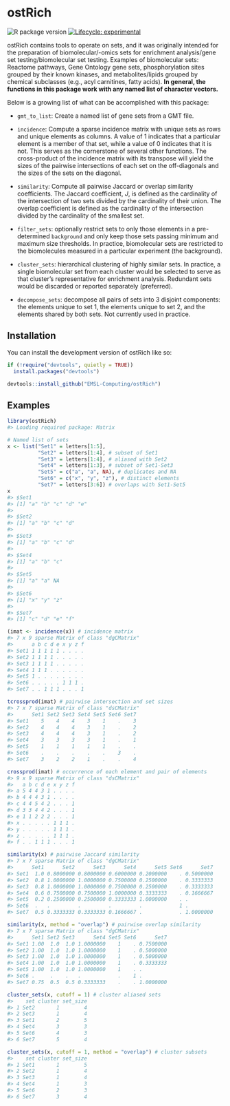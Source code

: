 
<!-- README.md is generated from README.Rmd. Please edit that file -->

# ostRich

<!-- badges: start -->

![R package
version](https://img.shields.io/github/r-package/v/EMSL-Computing/ostRich?label=R%20package)
[![Lifecycle:
experimental](https://img.shields.io/badge/lifecycle-experimental-orange.svg)](https://lifecycle.r-lib.org/articles/stages.html#experimental)
<!-- badges: end -->

ostRich contains tools to operate on sets, and it was originally
intended for the preparation of biomolecular/-omics sets for enrichment
analysis/gene set testing/biomolecular set testing. Examples of
biomolecular sets: Reactome pathways, Gene Ontology gene sets,
phosphorylation sites grouped by their known kinases, and
metabolites/lipids grouped by chemical subclasses (e.g., acyl
carnitines, fatty acids). **In general, the functions in this package
work with any named list of character vectors.**

Below is a growing list of what can be accomplished with this package:

- `gmt_to_list`: Create a named list of gene sets from a GMT file.

- `incidence`: Compute a sparse incidence matrix with unique sets as
  rows and unique elements as columns. A value of 1 indicates that a
  particular element is a member of that set, while a value of 0
  indicates that it is not. This serves as the cornerstone of several
  other functions. The cross-product of the incidence matrix with its
  transpose will yield the sizes of the pairwise intersections of each
  set on the off-diagonals and the sizes of the sets on the diagonal.

- `similarity`: Compute all pairwise Jaccard or overlap similarity
  coefficients. The Jaccard coefficient, $J$, is defined as the
  cardinality of the intersection of two sets divided by the cardinality
  of their union. The overlap coefficient is defined as the cardinality
  of the intersection divided by the cardinality of the smallest set.

- `filter_sets`: optionally restrict sets to only those elements in a
  pre-determined `background` and only keep those sets passing minimum
  and maximum size thresholds. In practice, biomolecular sets are
  restricted to the biomolecules measured in a particular experiment
  (the background).

- `cluster_sets`: hierarchical clustering of highly similar sets. In
  practice, a single biomolecular set from each cluster would be
  selected to serve as that cluster’s representative for enrichment
  analysis. Redundant sets would be discarded or reported separately
  (preferred).

- `decompose_sets`: decompose all pairs of sets into 3 disjoint
  components: the elements unique to set 1, the elements unique to set
  2, and the elements shared by both sets. Not currently used in
  practice.

## Installation

You can install the development version of ostRich like so:

``` r
if (!require("devtools", quietly = TRUE))
  install.packages("devtools")

devtools::install_github("EMSL-Computing/ostRich")
```

## Examples

``` r
library(ostRich)
#> Loading required package: Matrix

# Named list of sets
x <- list("Set1" = letters[1:5],
          "Set2" = letters[1:4], # subset of Set1
          "Set3" = letters[1:4], # aliased with Set2
          "Set4" = letters[1:3], # subset of Set1-Set3
          "Set5" = c("a", "a", NA), # duplicates and NA
          "Set6" = c("x", "y", "z"), # distinct elements
          "Set7" = letters[3:6]) # overlaps with Set1-Set5
x
#> $Set1
#> [1] "a" "b" "c" "d" "e"
#> 
#> $Set2
#> [1] "a" "b" "c" "d"
#> 
#> $Set3
#> [1] "a" "b" "c" "d"
#> 
#> $Set4
#> [1] "a" "b" "c"
#> 
#> $Set5
#> [1] "a" "a" NA 
#> 
#> $Set6
#> [1] "x" "y" "z"
#> 
#> $Set7
#> [1] "c" "d" "e" "f"
```

``` r
(imat <- incidence(x)) # incidence matrix
#> 7 x 9 sparse Matrix of class "dgCMatrix"
#>      a b c d e x y z f
#> Set1 1 1 1 1 1 . . . .
#> Set2 1 1 1 1 . . . . .
#> Set3 1 1 1 1 . . . . .
#> Set4 1 1 1 . . . . . .
#> Set5 1 . . . . . . . .
#> Set6 . . . . . 1 1 1 .
#> Set7 . . 1 1 1 . . . 1

tcrossprod(imat) # pairwise intersection and set sizes
#> 7 x 7 sparse Matrix of class "dsCMatrix"
#>      Set1 Set2 Set3 Set4 Set5 Set6 Set7
#> Set1    5    4    4    3    1    .    3
#> Set2    4    4    4    3    1    .    2
#> Set3    4    4    4    3    1    .    2
#> Set4    3    3    3    3    1    .    1
#> Set5    1    1    1    1    1    .    .
#> Set6    .    .    .    .    .    3    .
#> Set7    3    2    2    1    .    .    4

crossprod(imat) # occurrence of each element and pair of elements
#> 9 x 9 sparse Matrix of class "dsCMatrix"
#>   a b c d e x y z f
#> a 5 4 4 3 1 . . . .
#> b 4 4 4 3 1 . . . .
#> c 4 4 5 4 2 . . . 1
#> d 3 3 4 4 2 . . . 1
#> e 1 1 2 2 2 . . . 1
#> x . . . . . 1 1 1 .
#> y . . . . . 1 1 1 .
#> z . . . . . 1 1 1 .
#> f . . 1 1 1 . . . 1
```

``` r
similarity(x) # pairwise Jaccard similarity
#> 7 x 7 sparse Matrix of class "dgCMatrix"
#>      Set1      Set2      Set3      Set4      Set5 Set6      Set7
#> Set1  1.0 0.8000000 0.8000000 0.6000000 0.2000000    . 0.5000000
#> Set2  0.8 1.0000000 1.0000000 0.7500000 0.2500000    . 0.3333333
#> Set3  0.8 1.0000000 1.0000000 0.7500000 0.2500000    . 0.3333333
#> Set4  0.6 0.7500000 0.7500000 1.0000000 0.3333333    . 0.1666667
#> Set5  0.2 0.2500000 0.2500000 0.3333333 1.0000000    . .        
#> Set6  .   .         .         .         .            1 .        
#> Set7  0.5 0.3333333 0.3333333 0.1666667 .            . 1.0000000

similarity(x, method = "overlap") # pairwise overlap similarity
#> 7 x 7 sparse Matrix of class "dgCMatrix"
#>      Set1 Set2 Set3      Set4 Set5 Set6      Set7
#> Set1 1.00  1.0  1.0 1.0000000    1    . 0.7500000
#> Set2 1.00  1.0  1.0 1.0000000    1    . 0.5000000
#> Set3 1.00  1.0  1.0 1.0000000    1    . 0.5000000
#> Set4 1.00  1.0  1.0 1.0000000    1    . 0.3333333
#> Set5 1.00  1.0  1.0 1.0000000    1    . .        
#> Set6 .     .    .   .            .    1 .        
#> Set7 0.75  0.5  0.5 0.3333333    .    . 1.0000000
```

``` r
cluster_sets(x, cutoff = 1) # cluster aliased sets
#>    set cluster set_size
#> 1 Set2       1        4
#> 2 Set3       1        4
#> 3 Set1       2        5
#> 4 Set4       3        3
#> 5 Set6       4        3
#> 6 Set7       5        4

cluster_sets(x, cutoff = 1, method = "overlap") # cluster subsets
#>    set cluster set_size
#> 1 Set1       1        5
#> 2 Set2       1        4
#> 3 Set3       1        4
#> 4 Set4       1        3
#> 5 Set6       2        3
#> 6 Set7       3        4
```
